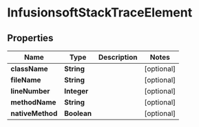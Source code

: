 
# InfusionsoftStackTraceElement

## Properties
Name | Type | Description | Notes
------------ | ------------- | ------------- | -------------
**className** | **String** |  |  [optional]
**fileName** | **String** |  |  [optional]
**lineNumber** | **Integer** |  |  [optional]
**methodName** | **String** |  |  [optional]
**nativeMethod** | **Boolean** |  |  [optional]



